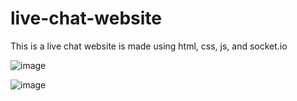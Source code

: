 # live-chat-website
This is a live chat website is made using html, css, js, and socket.io

![image](https://user-images.githubusercontent.com/102804255/165819443-d4b81f98-dddf-4f76-af18-ada191f19d87.png)


![image](https://user-images.githubusercontent.com/102804255/165819509-134c453f-20d3-4b22-b32e-6aa563087a30.png)
